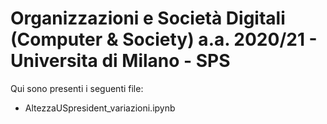 # Organizzazioni e Società Digitali (Computer & Society) a.a. 2020/21 - Universita di Milano - SPS


Qui sono presenti i seguenti file:
- AltezzaUSpresident_variazioni.ipynb
